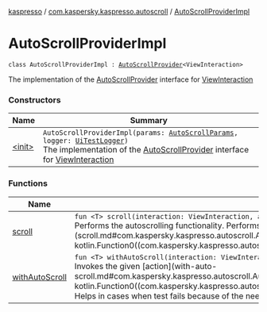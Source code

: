 [kaspresso](../../index.md) / [com.kaspersky.kaspresso.autoscroll](../index.md) / [AutoScrollProviderImpl](./index.md)

# AutoScrollProviderImpl

`class AutoScrollProviderImpl : `[`AutoScrollProvider`](../-auto-scroll-provider/index.md)`<ViewInteraction>`

The implementation of the [AutoScrollProvider](../-auto-scroll-provider/index.md) interface for [ViewInteraction](#)

### Constructors

| Name | Summary |
|---|---|
| [&lt;init&gt;](-init-.md) | `AutoScrollProviderImpl(params: `[`AutoScrollParams`](../-auto-scroll-params/index.md)`, logger: `[`UiTestLogger`](../../com.kaspersky.kaspresso.logger/-ui-test-logger.md)`)`<br>The implementation of the [AutoScrollProvider](../-auto-scroll-provider/index.md) interface for [ViewInteraction](#) |

### Functions

| Name | Summary |
|---|---|
| [scroll](scroll.md) | `fun <T> scroll(interaction: ViewInteraction, action: () -> `[`T`](scroll.md#T)`, cachedError: `[`Throwable`](https://kotlinlang.org/api/latest/jvm/stdlib/kotlin/-throwable/index.html)`): `[`T`](scroll.md#T)<br>Performs the autoscrolling functionality. Performs scroll and re-invokes the given [action](scroll.md#com.kaspersky.kaspresso.autoscroll.AutoScrollProviderImpl$scroll(android.support.test.espresso.ViewInteraction, kotlin.Function0((com.kaspersky.kaspresso.autoscroll.AutoScrollProviderImpl.scroll.T)), kotlin.Throwable)/action). |
| [withAutoScroll](with-auto-scroll.md) | `fun <T> withAutoScroll(interaction: ViewInteraction, action: () -> `[`T`](with-auto-scroll.md#T)`): `[`T`](with-auto-scroll.md#T)<br>Invokes the given [action](with-auto-scroll.md#com.kaspersky.kaspresso.autoscroll.AutoScrollProviderImpl$withAutoScroll(android.support.test.espresso.ViewInteraction, kotlin.Function0((com.kaspersky.kaspresso.autoscroll.AutoScrollProviderImpl.withAutoScroll.T)))/action) and calls [scroll](scroll.md) if it fails. Helps in cases when test fails because of the need to scroll to interacted view. |

